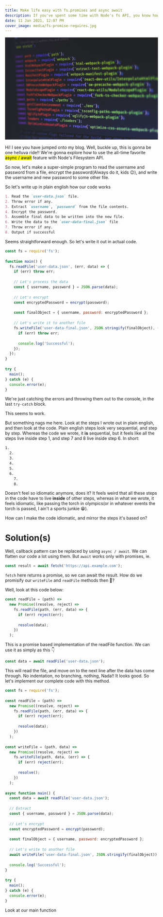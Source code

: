 ```yaml
---
title: Make life easy with fs.promises and async await
description: If you've spent some time with Node's fs API, you know how huge a pain its callback based pattern can get. Read out how to flatten your code using promises and async await syntax
date: 11 Jan 2021, 12:07 PM
cover_image: media/fs-promise-requires.jpg
---
```


![Just some NodeJS code](../../static/media/fs-promise-requires.jpg)

Hi! I see you have jumped onto my blog. Well, buckle up, this is gonna be one helluva ride!! We're gonna explore how to use the all-time favorite <mark>async / await</mark> feature with Node's Filesystem API.

So now, let's make a super-simple program to read the username and password from a file, encrypt the password(Always do it, kids 😉), and write the username and new password to some other file.

So let's write up in plain english how our code works

```markdown
1. Read the `user-data.json` file.
2. Throw error if any.
3. Extract `username`, `password` from the file contents.
4. Encrypt the password.
5. Assemble final data to be written into the new file.
6. Write the data to the `user-data-final.json` file
7. Throw error if any.
8. Output if successful
```

Seems straightforward enough. So let's write it out in actual code.

```js
const fs = require('fs');

function main() {
  fs.readFile('user-data.json', (err, data) => {
    if (err) throw err;

    // Let's process the data
    const { username, password } = JSON.parse(data);

    // Let's encrypt
    const encryptedPassword = encrypt(password);

    const finalObject = { username, password: encryptedPassword };

    // Let's write it to another file
    fs.writeFile('user-data-final.json', JSON.stringify(finalObject), (err) => {
      if (err) throw err;

      console.log('Successful');
    });
  });
}

try {
  main();
} catch (e) {
  console.error(e);
}
```

We're just catching the errors and throwing them out to the console, in the last `try-catch` block.

This seems to work.

But something nags me here. Look at the steps I wrote out in plain english, and then look at the code. Plain english steps look very sequential, and step by step. Whereas the code we wrote, it **is** sequential, but it feels like all the steps live inside step 1, and step 7 and 8 live inside step 6. In short:

```txt
1.
  2.
  3.
  4.
  5.
  6.
    7.
    8.
```

Doesn't feel so idiomatic anymore, does it? It feels weird that all these steps in the code have to live **inside** of other steps, whereas in what we wrote, it feels idiomatic, like passing the torch in olympics(or in whatever events the torch is passed, I ain't a sports junkie 😁).

How can I make the code idiomatic, and mirror the steps it's based on?

# Solution(s)

Well, callback pattern can be replaced by using `async / await`. We can flatten our code a lot using them. But `await` works only with promises, ie.

```js
const result = await fetch('https://api.example.com');
```

`fetch` here returns a promise, so we can await the result. How do we promisify our `writeFile` and `readFile` methods then 🤔?

Well, look at this code below:

```js
const readFile = (path) =>
  new Promise((resolve, reject) =>
    fs.readFile(path, (err, data) => {
      if (err) reject(err);

      resolve(data);
    })
  );
```

This is a promise based implementation of the readFile function. We can use it as simply as this 👇

```js
const data = await readFile('user-data.json');
```

This will read the file, and move on to the next line after the data has come through. No indentation, no branching, nothing, Nada!! It looks good. So let's implement our complete code with this method.

```js
const fs = require('fs');

const readFile = (path) =>
  new Promise((resolve, reject) =>
    fs.readFile(path, (err, data) => {
      if (err) reject(err);

      resolve(data);
    })
  );

const writeFile = (path, data) =>
  new Promise((resolve, reject) =>
    fs.writeFile(path, data, (err) => {
      if (err) reject(err);

      resolve();
    })
  );

async function main() {
  const data = await readFile('user-data.json');

  // Extract
  const { username, password } = JSON.parse(data);

  // Let's encrypt
  const encryptedPassword = encrypt(password);

  const finalObject = { username, password: encryptedPassword };

  // Let's write to another file
  await writeFile('user-data-final.json', JSON.stringify(finalObject));

  console.log('Successful');
}

try {
  main();
} catch (e) {
  console.error(e);
}
```

Look at our main function
